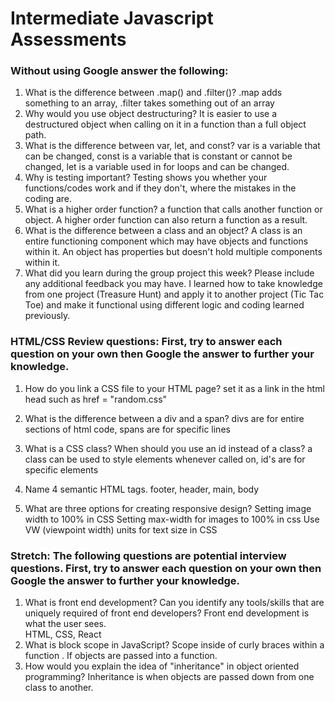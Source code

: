 # Intermediate Javascript Assessments

### Without using Google answer the following:

1. What is the difference between .map() and .filter()?
.map adds something to an array, .filter takes something out of an array
2. Why would you use object destructuring?
It is easier to use a destructured object when calling on it in a function than a full object path.
3. What is the difference between var, let, and const?
var is a variable that can be changed, const is a variable that is constant or cannot be changed, let is a variable used in for loops and can be changed.
4. Why is testing important?
Testing shows you whether your functions/codes work and if they don't, where the mistakes in the coding are.
5. What is a higher order function?
a function that calls another function or object.
A higher order function can also return a function as a result.
6. What is the difference between a class and an object?
A class is an entire functioning component which may have objects and functions within it.  An object has properties but doesn't hold multiple components within it.
7. What did you learn during the group project this week? Please include any additional feedback you may have.
I learned how to take knowledge from one project (Treasure Hunt) and apply it to another project (Tic Tac Toe) and make it functional using different logic and coding learned previously.


### HTML/CSS Review questions: First, try to answer each question on your own then Google the answer to further your knowledge.

1. How do you link a CSS file to your HTML page?
set it as a link in the html head such as href = "random.css"
2. What is the difference between a div and a span?
divs are for entire sections of html code, spans are for specific lines

3. What is a CSS class? When should you use an id instead of a class?
a class can be used to style elements whenever called on, id's are for specific elements
4. Name 4 semantic HTML tags.
footer, header, main, body

5. What are three options for creating responsive design?
Setting image width to 100% in CSS
Setting max-width for images to 100% in css
Use VW (viewpoint width) units for text size in CSS

### Stretch: The following questions are potential interview questions. First, try to answer each question on your own then Google the answer to further your knowledge.

1. What is front end development? Can you identify any tools/skills that are uniquely required of front end developers?
Front end development is what the user sees.  
HTML, CSS, React
2. What is block scope in JavaScript?
Scope inside of curly braces within a function .
If objects are passed into a function.
3. How would you explain the idea of "inheritance" in object oriented programming? Inheritance is when objects are passed down from one class to another.
